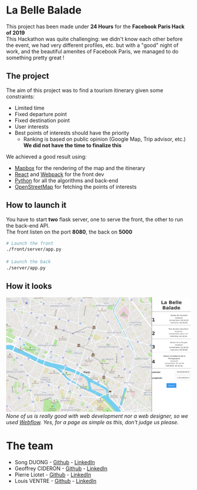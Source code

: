 # La Belle Balade

This project has been made under **24 Hours** for the **Facebook Paris Hack of 2019**  
This Hackathon was quite challenging: we didn't know each other before the event, we had very different profiles, etc. 
but with a "good" night of work, and the beautiful amenites of Facebook Paris, we managed to do something pretty great !

## The project

The aim of this project was to find a tourism itinerary given some constraints:
  * Limited time
  * Fixed departure point
  * Fixed destination point
  * User interests
  * Best points of interests should have the priority
    * Ranking is based on public opinion (Google Map, Trip advisor, etc.) **We did not have the time to finalize this**

We achieved a good result using:
  * [Mapbox](https://www.mapbox.com/) for the rendering of the map and the itinerary
  * [React](https://reactjs.org/) and [Webpack](https://webpack.js.org/) for the front dev
  * [Python](https://www.python.org/) for all the algorithms and back-end
  * [OpenStreetMap](https://www.openstreetmap.org) for fetching the points of interests

## How to launch it

You have to start **two** flask server, one to serve the front, the other to run the back-end API.  
The front listen on the port **8080**, the back on **5000**

```bash
# Launch the front
./front/server/app.py

# Launch the back
./server/app.py
```

## How it looks

![Gare de Lyon example](./example.png?raw=true)
_None of us is really good with web development nor a web designer, so we used [Webflow](https://webflow.com/)._
_Yes, for a page as simple as this, don't judge us please._

# The team

 - Song DUONG - [Github](https://github.com/lafius) - [LinkedIn](https://www.linkedin.com/in/song-duong-b73923175/)
 - Geoffrey CIDERON - [Github](https://github.com/geoffreycid) - [LinkedIn](https://www.linkedin.com/in/geoffrey-cideron/)
 - Pierre Liotet - [Github](https://github.com/robustepierre) - [LinkedIn](https://www.linkedin.com/in/pierre-liotet-a540989b/)
 - Louis VENTRE - [Github](https://github.com/Oxydros) - [LinkedIn](https://www.linkedin.com/in/louis-ventre-ba7708b6/)